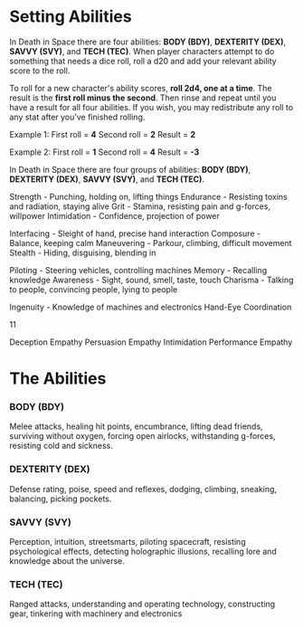 
# Setting Abilities

In Death in Space there are four abilities: **BODY (BDY)**, **DEXTERITY (DEX)**, **SAVVY (SVY)**, and **TECH (TEC)**. When player characters attempt to do something that needs a dice roll, roll a d20 and add your relevant ability score to the roll. 

To roll for a new character's ability scores, **roll 2d4, one at a time**. The result is the **first roll minus the second**. Then rinse and repeat until you have a result for all four abilities. If you wish, you may redistribute any roll to any stat after you've finished rolling.

Example 1:
	First roll = **4**
	Second roll = **2**
	Result = **2**

Example 2:
	First roll = **1**
	Second roll = **4**
	Result = **-3**



In Death in Space there are four groups of abilities: **BODY (BDY)**, **DEXTERITY (DEX)**, **SAVVY (SVY)**, and **TECH (TEC)**. 


Strength - Punching, holding on, lifting things
Endurance - Resisting toxins and radiation, staying alive
Grit - Stamina, resisting pain and g-forces, willpower
Intimidation - Confidence, projection of power


Interfacing - Sleight of hand, precise hand interaction
Composure - Balance, keeping calm
Maneuvering - Parkour, climbing, difficult movement
Stealth - Hiding, disguising, blending in


Piloting - Steering vehicles, controlling machines
Memory - Recalling knowledge
Awareness - Sight, sound, smell, taste, touch
Charisma - Talking to people, convincing people, lying to people


Ingenuity - Knowledge of machines and electronics
Hand-Eye Coordination







11





Deception Empathy
Persuasion Empathy
Intimidation 
Performance Empathy







# The Abilities
### BODY (BDY)


Melee attacks, healing hit points, encumbrance, lifting dead friends, surviving without oxygen, forcing open airlocks, withstanding g-forces, resisting cold and sickness.

### DEXTERITY (DEX)
Defense rating, poise, speed and reflexes, dodging, climbing, sneaking, balancing, picking pockets.

### SAVVY (SVY)
Perception, intuition, streetsmarts, piloting spacecraft, resisting psychological effects, detecting holographic illusions, recalling lore and knowledge about the universe.

### TECH (TEC)
 Ranged attacks, understanding and operating technology, constructing gear, tinkering with machinery and electronics

